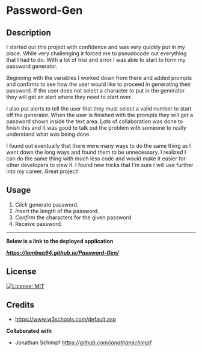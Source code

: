 # Password-Gen

## Description

I started out this project with confidence and was very quickly put in my place. While very challenging it forced me to pseudocode out everything that I had to do. With a lot of trial and error I was able to start to form my password generator.

Beginning with the variables I worked down from there and added prompts and confirms to see how the user would like to proceed in generating their password. If the user does not select a character to put in the generator they will get an alert where they need to start over.

I also put alerts to tell the user that they must select a valid number to start off the generator. When the user is finished with the prompts they will get a password shown inside the text area. Lots of collaboration was done to finish this and It was good to talk out the problem with someone to really understand what was being done.

I found out eventually that there were many ways to do the same thing as I went down the long ways and found them to be unnecessary. I realized I can do the same thing with much less code and would make it easier for other developers to view it. I found new tricks that I'm sure I will use further into my career. Great project!

## Usage

1. *Click* generate password.
2. *Insert* the length of the password.
3. *Confirm* the characters for the given password.
4. Receive password.
_________________________________________________
**Below is a link to the deployed application**

***https://lambaa94.github.io/Password-Gen/***

## License

[![License: MIT](https://img.shields.io/badge/License-MIT-yellow.svg)](https://opensource.org/licenses/MIT)

## Credits

* https://www.w3schools.com/default.asp

**Collaborated with**
* Jonathan Schimpf *https://github.com/jonathanschimpf*
